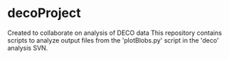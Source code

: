 # decoProject

Created to collaborate on analysis of DECO data
This repository contains scripts to analyze output files from the 'plotBlobs.py'
script in the 'deco' analysis SVN.
